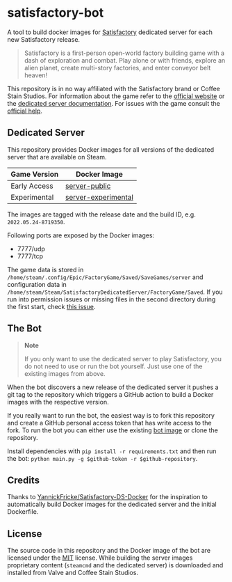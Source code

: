 # satisfactory-bot
A tool to build docker images for [Satisfactory](https://www.satisfactorygame.com) dedicated server for each new Satisfactory release.


> Satisfactory is a first-person open-world factory building game with a dash of exploration and combat. Play alone or with friends, explore an alien planet, create multi-story factories, and enter conveyor belt heaven!

This repository is in no way affiliated with the Satisfactory brand or Coffee Stain Studios. For information about the game refer to the [official website](https://www.satisfactorygame.com) or the [dedicated server documentation](https://satisfactory.fandom.com/wiki/Dedicated_servers). For issues with the game consult the [official help](https://questions.satisfactorygame.com/).

## Dedicated Server

This repository provides Docker images for all versions of the dedicated server that are available on Steam.

| Game Version | Docker Image |
|--------------|--------------|
| Early Access | [server-public](https://github.com/ekeih/satisfactory-bot/pkgs/container/satisfactory-bot%2Fserver-public) |
| Experimental | [server-experimental](https://github.com/ekeih/satisfactory-bot/pkgs/container/satisfactory-bot%2Fserver-experimental) |

The images are tagged with the release date and the build ID, e.g. `2022.05.24-8719350`.

Following ports are exposed by the Docker images:
- 7777/udp
- 7777/tcp

The game data is stored in `/home/steam/.config/Epic/FactoryGame/Saved/SaveGames/server` and configuration data in `/home/steam/Steam/SatisfactoryDedicatedServer/FactoryGame/Saved`. If you run into permission issues or missing files in the second directory during the first start, check [this issue](https://github.com/YannickFricke/Satisfactory-DS-Docker/issues/2).

## The Bot

> **Note**
>
> If you only want to use the dedicated server to play Satisfactory, you do not need to use or run the bot yourself. Just use one of the existing images from above.

When the bot discovers a new release of the dedicated server it pushes a git tag to the repository which triggers a GitHub action to build a Docker images with the respective version.

If you really want to run the bot, the easiest way is to fork this repository and create a GitHub personal access token that has write access to the fork. To run the bot you can either use the existing [bot image](https://github.com/ekeih/satisfactory-bot/pkgs/container/satisfactory-bot%2Fbot) or clone the repository.

Install dependencies with `pip install -r requirements.txt` and then run the bot: `python main.py -g $github-token -r $github-repository`.

## Credits

Thanks to [YannickFricke/Satisfactory-DS-Docker](https://github.com/YannickFricke/Satisfactory-DS-Docker) for the inspiration to automatically build Docker images for the dedicated server and the initial Dockerfile.

## License

The source code in this repository and the Docker image of the bot are licensed under the [MIT](./LICENSE) license. While building the server images proprietary content (`steamcmd` and the dedicated server) is downloaded and installed from Valve and Coffee Stain Studios.

